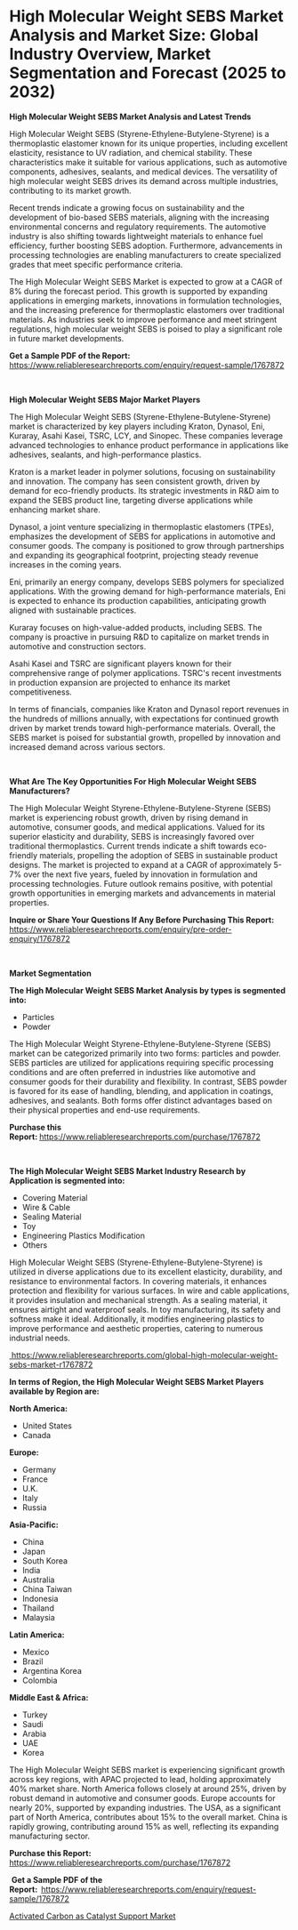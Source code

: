 <p><h1>High Molecular Weight SEBS Market Analysis and Market Size: Global Industry Overview, Market Segmentation and Forecast (2025 to 2032)</h1></p><p><strong>High Molecular Weight SEBS Market Analysis and Latest Trends</strong></p>
<p><p>High Molecular Weight SEBS (Styrene-Ethylene-Butylene-Styrene) is a thermoplastic elastomer known for its unique properties, including excellent elasticity, resistance to UV radiation, and chemical stability. These characteristics make it suitable for various applications, such as automotive components, adhesives, sealants, and medical devices. The versatility of high molecular weight SEBS drives its demand across multiple industries, contributing to its market growth.</p><p>Recent trends indicate a growing focus on sustainability and the development of bio-based SEBS materials, aligning with the increasing environmental concerns and regulatory requirements. The automotive industry is also shifting towards lightweight materials to enhance fuel efficiency, further boosting SEBS adoption. Furthermore, advancements in processing technologies are enabling manufacturers to create specialized grades that meet specific performance criteria.</p><p>The High Molecular Weight SEBS Market is expected to grow at a CAGR of 8% during the forecast period. This growth is supported by expanding applications in emerging markets, innovations in formulation technologies, and the increasing preference for thermoplastic elastomers over traditional materials. As industries seek to improve performance and meet stringent regulations, high molecular weight SEBS is poised to play a significant role in future market developments.</p></p>
<p><strong>Get a Sample PDF of the Report:&nbsp;</strong> <a href="https://www.reliableresearchreports.com/enquiry/request-sample/1767872?utm_campaign=2788&utm_medium=2&utm_source=Github&utm_content=ia&utm_term=03042025&utm_id=high-molecular-weight-sebs">https://www.reliableresearchreports.com/enquiry/request-sample/1767872</a></p>
<p>&nbsp;</p>
<p><strong>High Molecular Weight SEBS Major Market Players</strong></p>
<p><p>The High Molecular Weight SEBS (Styrene-Ethylene-Butylene-Styrene) market is characterized by key players including Kraton, Dynasol, Eni, Kuraray, Asahi Kasei, TSRC, LCY, and Sinopec. These companies leverage advanced technologies to enhance product performance in applications like adhesives, sealants, and high-performance plastics.</p><p>Kraton is a market leader in polymer solutions, focusing on sustainability and innovation. The company has seen consistent growth, driven by demand for eco-friendly products. Its strategic investments in R&D aim to expand the SEBS product line, targeting diverse applications while enhancing market share.</p><p>Dynasol, a joint venture specializing in thermoplastic elastomers (TPEs), emphasizes the development of SEBS for applications in automotive and consumer goods. The company is positioned to grow through partnerships and expanding its geographical footprint, projecting steady revenue increases in the coming years.</p><p>Eni, primarily an energy company, develops SEBS polymers for specialized applications. With the growing demand for high-performance materials, Eni is expected to enhance its production capabilities, anticipating growth aligned with sustainable practices.</p><p>Kuraray focuses on high-value-added products, including SEBS. The company is proactive in pursuing R&D to capitalize on market trends in automotive and construction sectors. </p><p>Asahi Kasei and TSRC are significant players known for their comprehensive range of polymer applications. TSRC's recent investments in production expansion are projected to enhance its market competitiveness.</p><p>In terms of financials, companies like Kraton and Dynasol report revenues in the hundreds of millions annually, with expectations for continued growth driven by market trends toward high-performance materials. Overall, the SEBS market is poised for substantial growth, propelled by innovation and increased demand across various sectors.</p></p>
<p>&nbsp;</p>
<p><strong>What Are The Key Opportunities For High Molecular Weight SEBS Manufacturers?</strong></p>
<p><p>The High Molecular Weight Styrene-Ethylene-Butylene-Styrene (SEBS) market is experiencing robust growth, driven by rising demand in automotive, consumer goods, and medical applications. Valued for its superior elasticity and durability, SEBS is increasingly favored over traditional thermoplastics. Current trends indicate a shift towards eco-friendly materials, propelling the adoption of SEBS in sustainable product designs. The market is projected to expand at a CAGR of approximately 5-7% over the next five years, fueled by innovation in formulation and processing technologies. Future outlook remains positive, with potential growth opportunities in emerging markets and advancements in material properties.</p></p>
<p><strong>Inquire or Share Your Questions If Any Before Purchasing This Report:</strong> <a href="https://www.reliableresearchreports.com/enquiry/pre-order-enquiry/1767872?utm_campaign=2788&utm_medium=2&utm_source=Github&utm_content=ia&utm_term=03042025&utm_id=high-molecular-weight-sebs">https://www.reliableresearchreports.com/enquiry/pre-order-enquiry/1767872</a></p>
<p>&nbsp;</p>
<p><strong>Market Segmentation</strong></p>
<p><strong>The High Molecular Weight SEBS Market Analysis by types is segmented into:</strong></p>
<p><ul><li>Particles</li><li>Powder</li></ul></p>
<p><p>The High Molecular Weight Styrene-Ethylene-Butylene-Styrene (SEBS) market can be categorized primarily into two forms: particles and powder. SEBS particles are utilized for applications requiring specific processing conditions and are often preferred in industries like automotive and consumer goods for their durability and flexibility. In contrast, SEBS powder is favored for its ease of handling, blending, and application in coatings, adhesives, and sealants. Both forms offer distinct advantages based on their physical properties and end-use requirements.</p></p>
<p><strong>Purchase this Report:&nbsp;</strong><a href="https://www.reliableresearchreports.com/purchase/1767872?utm_campaign=2788&utm_medium=2&utm_source=Github&utm_content=ia&utm_term=03042025&utm_id=high-molecular-weight-sebs">https://www.reliableresearchreports.com/purchase/1767872</a></p>
<p>&nbsp;</p>
<p><strong>The High Molecular Weight SEBS Market Industry Research by Application is segmented into:</strong></p>
<p><ul><li>Covering Material</li><li>Wire & Cable</li><li>Sealing Material</li><li>Toy</li><li>Engineering Plastics Modification</li><li>Others</li></ul></p>
<p><p>High Molecular Weight SEBS (Styrene-Ethylene-Butylene-Styrene) is utilized in diverse applications due to its excellent elasticity, durability, and resistance to environmental factors. In covering materials, it enhances protection and flexibility for various surfaces. In wire and cable applications, it provides insulation and mechanical strength. As a sealing material, it ensures airtight and waterproof seals. In toy manufacturing, its safety and softness make it ideal. Additionally, it modifies engineering plastics to improve performance and aesthetic properties, catering to numerous industrial needs.</p></p>
<p><a href="https://www.reliableresearchreports.com/global-high-molecular-weight-sebs-market-r1767872?utm_campaign=2788&utm_medium=2&utm_source=Github&utm_content=ia&utm_term=03042025&utm_id=high-molecular-weight-sebs">&nbsp;https://www.reliableresearchreports.com/global-high-molecular-weight-sebs-market-r1767872</a></p>
<p><strong>In terms of Region, the High Molecular Weight SEBS Market Players available by Region are:</strong></p>
<p>
    <p> <strong> North America: </strong>
        <ul>
            <li>United States</li>
            <li>Canada</li>
        </ul>
        </p> 
    <p> <strong> Europe: </strong>
        <ul>
            <li>Germany</li>
            <li>France</li>
            <li>U.K.</li>
            <li>Italy</li>
            <li>Russia</li>
        </ul>
        </p> 
    <p> <strong> Asia-Pacific: </strong>
        <ul>
            <li>China</li>
            <li>Japan</li>
            <li>South Korea</li>
            <li>India</li>
            <li>Australia</li>
            <li>China Taiwan</li>
            <li>Indonesia</li>
            <li>Thailand</li>
            <li>Malaysia</li>
        </ul>
        </p> 
    <p> <strong> Latin America: </strong>
        <ul>
            <li>Mexico</li>
            <li>Brazil</li>
            <li>Argentina Korea</li>
            <li>Colombia</li>
        </ul>
        </p> 
    <p> <strong> Middle East & Africa: </strong>
        <ul>
            <li>Turkey</li>
            <li>Saudi</li>
            <li>Arabia</li>
            <li>UAE</li>
            <li>Korea</li>
        </ul>
    </p>
    </p>
<p><p>The High Molecular Weight SEBS market is experiencing significant growth across key regions, with APAC projected to lead, holding approximately 40% market share. North America follows closely at around 25%, driven by robust demand in automotive and consumer goods. Europe accounts for nearly 20%, supported by expanding industries. The USA, as a significant part of North America, contributes about 15% to the overall market. China is rapidly growing, contributing around 15% as well, reflecting its expanding manufacturing sector.</p></p>
<p><strong>Purchase this Report: </strong><a href="https://www.reliableresearchreports.com/purchase/1767872?utm_campaign=2788&utm_medium=2&utm_source=Github&utm_content=ia&utm_term=03042025&utm_id=high-molecular-weight-sebs">https://www.reliableresearchreports.com/purchase/1767872</a></p>
<p>&nbsp;<strong>Get a Sample PDF of the Report:&nbsp;&nbsp;</strong><a href="https://www.reliableresearchreports.com/enquiry/request-sample/1767872?utm_campaign=2788&utm_medium=2&utm_source=Github&utm_content=ia&utm_term=03042025&utm_id=high-molecular-weight-sebs">https://www.reliableresearchreports.com/enquiry/request-sample/1767872</a></p>
<p><strong></strong></p>
<p><p><a href="https://github.com/tumacaakesha78/Market-Research-Report-List-1/blob/main/activated-carbon-as-catalyst-support-market.md?utm_campaign=2788&utm_medium=2&utm_source=Github&utm_content=ia&utm_term=03042025&utm_id=high-molecular-weight-sebs">Activated Carbon as Catalyst Support Market</a></p></p>